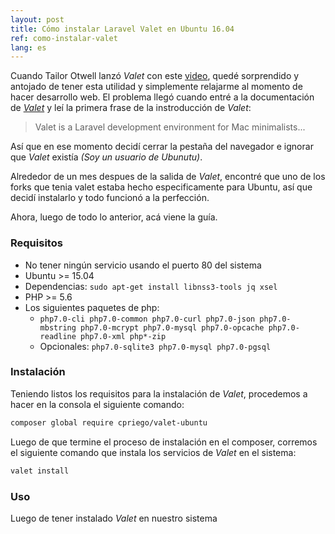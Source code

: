 ```yaml
---
layout: post
title: Cómo instalar Laravel Valet en Ubuntu 16.04
ref: como-instalar-valet
lang: es
---
```


Cuando Tailor Otwell lanzó _Valet_ con este [video](https://www.youtube.com/watch?v=H3Z4Gk9Wc0s), 
quedé sorprendido y antojado de tener esta utilidad y simplemente relajarme al momento de hacer 
desarrollo web. El problema llegó cuando entré a la documentación de _[Valet](https://laravel.com/docs/valet)_ 
y leí la primera frase de la instroducción de _Valet_:

> Valet is a Laravel development environment for Mac minimalists...

Así que en ese momento decidí cerrar la pestaña del navegador e ignorar que _Valet_ existía _(Soy un usuario de Ubunutu)_.

Alrededor de un mes despues de la salida de _Valet_, encontré que uno de los forks que tenia valet 
estaba hecho especificamente para Ubuntu, así que decidí instalarlo y todo funcionó a la perfección.

Ahora, luego de todo lo anterior, acá viene la guía.

### Requisitos
- No tener ningún servicio usando el puerto 80 del sistema
- Ubuntu >= 15.04
- Dependencias: `sudo apt-get install libnss3-tools jq xsel`
- PHP >= 5.6
- Los siguientes paquetes de php:
    - `php7.0-cli php7.0-common php7.0-curl php7.0-json php7.0-mbstring php7.0-mcrypt php7.0-mysql php7.0-opcache php7.0-readline php7.0-xml php*-zip`
    - Opcionales: `php7.0-sqlite3 php7.0-mysql php7.0-pgsql`

### Instalación
Teniendo listos los requisitos para la instalación de _Valet_, procedemos a hacer en la consola el siguiente comando:

```bash
composer global require cpriego/valet-ubuntu
```

Luego de que termine el proceso de instalación en el composer, corremos el siguiente comando que instala los servicios de _Valet_ en el sistema:

```bash
valet install
```

### Uso
Luego de tener instalado _Valet_ en nuestro sistema